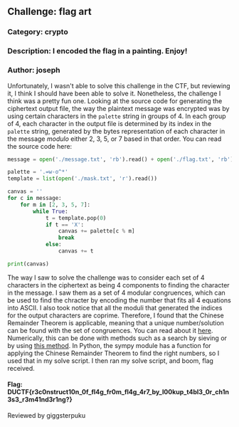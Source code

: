 ## Challenge: flag art

### Category: crypto

### Description: I encoded the flag in a painting. Enjoy!

### Author: joseph

Unfortunately, I wasn't able to solve this challenge in the CTF, but reviewing it, I think I should have been able to solve it. Nonetheless, the challenge I think was a pretty fun one. Looking at the source code for generating the ciphertext output file, the way the plaintext message was encrypted was by using certain characters in the ```palette``` string in groups of 4. In each group of 4, each character in the output file is determined by its index in the ```palette``` string, generated by the bytes representation of each character in the message *modulo* either 2, 3, 5, or 7 based in that order. You can read the source code here:

```python
message = open('./message.txt', 'rb').read() + open('./flag.txt', 'rb').read()

palette = '.=w-o^*'
template = list(open('./mask.txt', 'r').read())

canvas = ''
for c in message:
    for m in [2, 3, 5, 7]:
        while True:
            t = template.pop(0)
            if t == 'X':
                canvas += palette[c % m]
                break
            else:
                canvas += t

print(canvas)
```

The way I saw to solve the challenge was to consider each set of 4 characters in the ciphertext as being 4 components to finding the character in the message. I saw them as a set of 4 modular congruences, which can be used to find the chracter by encoding the number that fits all 4 equations into ASCII. I also took notice that all the moduli that generated the indices for the output characters are coprime. Therefore, I found that the Chinese Remainder Theorem is applicable, meaning that a unique number/solution can be found with the set of congruences. You can read about it [here](https://en.wikipedia.org/wiki/Chinese_remainder_theorem). Numerically, this can be done with methods such as a search by sieving or by using [this method](https://www.youtube.com/watch?v=MdePzlQtnCc&ab_channel=CalculusbyChristee). In Python, the sympy module has a function for applying the Chinese Remainder Theorem to find the right numbers, so I used that in my solve script. I then ran my solve script, and boom, flag received.

#### Flag: DUCTF{r3c0nstruct10n_0f_fl4g_fr0m_fl4g_4r7_by_l00kup_t4bl3_0r_ch1n3s3_r3m41nd3r1ng?}

Reviewed by giggsterpuku
